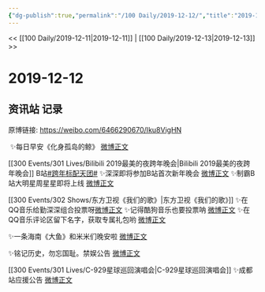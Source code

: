 ```yaml
---
{"dg-publish":true,"permalink":"/100 Daily/2019-12-12/","title":"2019-12-12","created":"2023-03-31T10:00:45.888+08:00","updated":"2023-04-01T18:33:37.809+08:00"}
---
```



<< [[100 Daily/2019-12-11\|2019-12-11]] | [[100 Daily/2019-12-13\|2019-12-13]] >>

# 2019-12-12

## 资讯站 记录

原博链接: https://weibo.com/6466290670/Iku8VigHN

 ✨每日早安《化身孤岛的鲸》 [微博正文](https://m.weibo.cn/6466290670/4448599825450729)

[[300 Events/301 Lives/Bilibili 2019最美的夜跨年晚会\|Bilibili 2019最美的夜跨年晚会]]
B站[#跨年标配天团#](https://s.weibo.com/weibo?q=%23%E8%B7%A8%E5%B9%B4%E6%A0%87%E9%85%8D%E5%A4%A9%E5%9B%A2%23)
✨深深即将参加B站首次新年晚会 [微博正文](https://m.weibo.cn/6466290670/4448744621546075)
✨制霸B站大明星周星星即将上线 [微博正文](https://m.weibo.cn/6466290670/4448776364499798)

[[300 Events/302 Shows/东方卫视《我们的歌》\|东方卫视《我们的歌》]]
✨在QQ音乐给勤深深组合投票呀[微博正文](https://m.weibo.cn/6466290670/4448744931715972)
✨记得酷狗音乐也要投票呐 [微博正文](https://m.weibo.cn/6466290670/4448773583302986)
✨在QQ音乐评论区留下名字，获取专属礼包哟 [微博正文](https://m.weibo.cn/6466290670/4448774858542878)

✨一条海南《大鱼》和米米们晚安啦
[微博正文](https://m.weibo.cn/6466290670/4448814590591218)

✨铭记历史，勿忘国耻。禁娱公告
[微博正文](https://m.weibo.cn/6466290670/4448816411566403)

[[300 Events/301 Lives/C-929星球巡回演唱会\|C-929星球巡回演唱会]]
✨成都站应援公告 [微博正文](https://m.weibo.cn/6466290670/4448819041393084)
